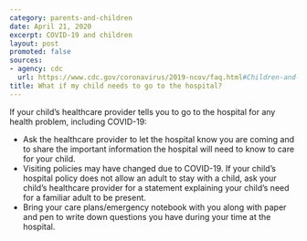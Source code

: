 ```yaml
---
category: parents-and-children
date: April 21, 2020
excerpt: COVID-19 and children
layout: post
promoted: false
sources:
- agency: cdc
  url: https://www.cdc.gov/coronavirus/2019-ncov/faq.html#Children-and-Youth-with-Special-Healthcare-Needs
title: What if my child needs to go to the hospital?
---
```


If your child’s healthcare provider tells you to go to the hospital for any health problem, including COVID-19:

- Ask the healthcare provider to let the hospital know you are coming and to share the important information the hospital will need to know to care for your child.
- Visiting policies may have changed due to COVID-19. If your child’s hospital policy does not allow an adult to stay with a child, ask your child’s healthcare provider for a statement explaining your child’s need for a familiar adult to be present.
- Bring your care plans/emergency notebook with you along with paper and pen to write down questions you have during your time at the hospital.